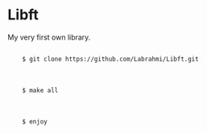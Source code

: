 # Libft
My very first own library.

<code>
	$ git clone https://github.com/Labrahmi/Libft.git
</code>
<br><br>
<code>
	$ make all
</code>
<br><br>
<code>
	$ enjoy
</code>
